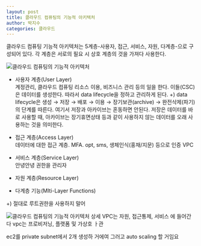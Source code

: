 ```yaml
---
layout: post
title: 클라우드 컴퓨팅의 기능적 아키텍처
author: 박지수
categories: 클라우드
---
```



클라우드 컴퓨팅 기능적 아키텍처는 5계층-사용자, 접근, 서비스, 자원, 다계층-으로 구성되어 있다. 각 계층은 서로의 필요 시 상호 계층의 것을 가져다 사용한다. 

![클라우드 컴퓨팅의 기능적 아키텍처](https://jisoo449.github.io/jisu-sec/assets/images/post/클라우드-컴퓨팅의-기능적-아키텍처.png)

- 사용자 계층(User Layer)  
	계정관리, 클라우드 컴퓨팅 리소스 이용, 비즈니스 관리 등의 일을 한다.
	이들(CSC)은 데이터를 생성한다. 따라서 data lifecycle을 정하고 관리하게 된다.
	+) data lifecycle은 생성 → 저장 → 배포 → 이용 → 장기보관(archive) → 완전삭제(파기) 의 단계를 따른다. 여기서 저장과 아카이브는 혼동하면 안된다. 저장은 데이터를 바로 사용할 때, 아카이브는 장기휴면상태 등과 같이 사용하지 않는 데이터를 오래 사용하는 것을 의미한다. 

- 접근 계층(Access Layer)  
	데이터에 대한 접근 계층.
	MFA. opt, sms, 생체인식(홍채/지문) 등으로 인증
	VPC
 
- 서비스 계층(Service Layer)  
	안녕안녕
	권한을 관리자

- 자원 계층(Resource Layer)  
	

- 다계층 기능(Mlti-Layer Functions)  


+) 절대로 루트권한을 사용하지 말어

![클라우드 컴퓨팅의 기능적 아키텍처 상세](https://jisoo449.github.io/jisu-sec/assets/images/post/클라우드-컴퓨팅의-기능적-아키텍처-상세.png)
VPC는 자원, 접근통제, 서비스 에 들어간다 
vpc는 프로비저닝, 플랫폼 및 가상호 ㅏ관

ec2를 private subnet에서 2개 생성하 거에여
그러고 auto scaling 할 거임요

